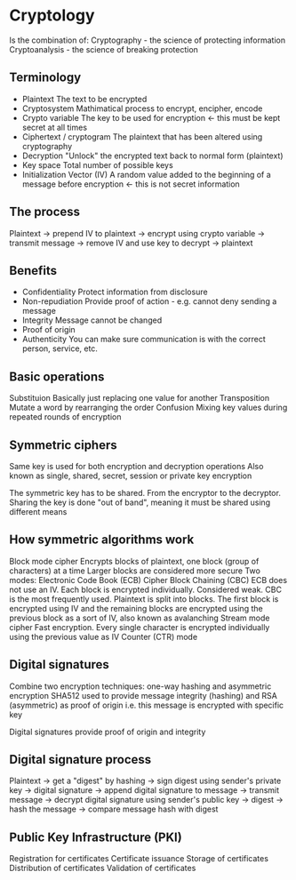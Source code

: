 # Cryptology

Is the combination of:
Cryptography - the science of protecting information
Cryptoanalysis - the science of breaking protection

## Terminology
- Plaintext
    The text to be encrypted
- Cryptosystem
    Mathimatical process to encrypt, encipher, encode
- Crypto variable
    The key to be used for encryption <- this must be kept secret at all times
- Ciphertext / cryptogram
    The plaintext that has been altered using cryptography
- Decryption
    "Unlock" the encrypted text back to normal form (plaintext) 
- Key space
    Total number of possible keys
- Initialization Vector (IV)
    A random value added to the beginning of a message before encryption <- this is not secret information

## The process
Plaintext -> prepend IV to plaintext -> encrypt using crypto variable -> transmit message -> remove IV and use key to decrypt -> plaintext

## Benefits
- Confidentiality
    Protect information from disclosure
- Non-repudiation
    Provide proof of action - e.g. cannot deny sending a message
- Integrity
    Message cannot be changed
- Proof of origin
- Authenticity
    You can make sure communication is with the correct person, service, etc.

## Basic operations
Substituion
    Basically just replacing one value for another
Transposition
    Mutate a word by rearranging the order
Confusion
    Mixing key values during repeated rounds of encryption

## Symmetric ciphers
Same key is used for both encryption and decryption operations
Also known as single, shared, secret, session or private key encryption

The symmetric key has to be shared. From the encryptor to the decryptor. Sharing the key is done
"out of band", meaning it must be shared using different means


## How symmetric algorithms work
Block mode cipher
    Encrypts blocks of plaintext, one block (group of characters) at a time
    Larger blocks are considered more secure
    Two modes:
        Electronic Code Book (ECB)
        Cipher Block Chaining (CBC)
    ECB does not use an IV. Each block is encrypted individually. Considered weak.
    CBC is the most frequently used. Plaintext is split into blocks. The first block is encrypted using IV
    and the remaining blocks are encrypted using the previous block as a sort of IV, also known as avalanching
Stream mode cipher
    Fast encryption. Every single character is encrypted individually using the previous value as IV
    Counter (CTR) mode

## Digital signatures
Combine two encryption techniques: one-way hashing and asymmetric encryption
SHA512 used to provide message integrity (hashing) and RSA (asymmetric) as proof of origin
i.e. this message is encrypted with specific key

Digital signatures provide proof of origin and integrity

## Digital signature process    
Plaintext -> get a "digest" by hashing -> sign digest using sender's private key -> digital signature -> append digital signature to message -> transmit message -> decrypt digital signature using sender's public key -> digest -> hash the message -> compare message hash with digest

## Public Key Infrastructure (PKI)
Registration for certificates
Certificate issuance
Storage of certificates
Distribution of certificates
Validation of certificates